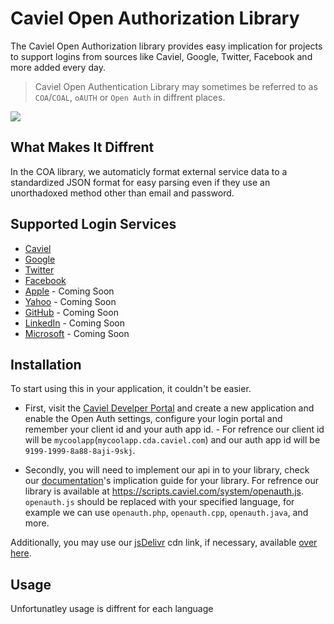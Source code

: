 # Caviel Open Authorization Library
The Caviel Open Authorization library provides easy implication for projects to support logins from sources like Caviel, Google, Twitter, Facebook and more added every day.

> Caviel Open Authentication Library may sometimes be referred to as `COA`/`COAL`, `oAUTH` or `Open Auth` in diffrent places.

[![](https://data.jsdelivr.com/v1/package/gh/CavielApps/OpenAuth/badge)](https://www.jsdelivr.com/package/gh/CavielApps/OpenAuth)

## What Makes It Diffrent
In the COA library, we automaticly format external service data to a standardized JSON format for easy parsing even if they use an unorthadoxed method other than email and password.

## Supported Login Services
* [Caviel](https://caviel.com)
* [Google](https://google.com)
* [Twitter](https://twitter.com)
* [Facebook](https://facebook.com)
* [Apple](https://apple.com) - Coming Soon
* [Yahoo](https://yahoo.com) - Coming Soon
* [GitHub](https://github.com) - Coming Soon
* [LinkedIn](https://linkedin.com) - Coming Soon
* [Microsoft](https://microsoft.com) - Coming Soon

## Installation
To start using this in your application, it couldn't be easier.

* First, visit the [Caviel Develper Portal](https://cdp.caviel.com) and create a new application and enable the Open Auth settings, configure your login portal and remember your client id and your auth app id. - For refrence our client id will be `mycoolapp`(`mycoolapp.cda.caviel.com`) and our auth app id will be `9199-1999-8a88-8aji-9skj`.

* Secondly, you will need to implement our api in to your library, check our [documentation](https://github.com/CavielApps/OpenAuth)'s implication guide for your library. For refrence our library is available at https://scripts.caviel.com/system/openauth.js. `openauth.js` should be replaced with your specified language, for example we can use `openauth.php`, `openauth.cpp`, `openauth.java`, and more.

Additionally, you may use our [jsDelivr](https://jsdelivr.com) cdn link, if necessary, available [over here](https://cdn.jsdelivr.net/gh/CavielApps/OpenAuth/).

## Usage
Unfortunatley usage is diffrent for each language
